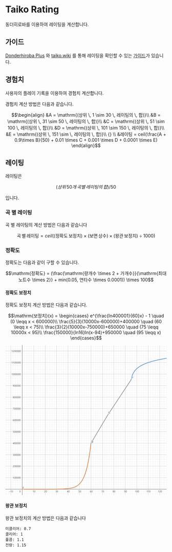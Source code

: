 # Taiko Rating

동더히로바를 이용하여 레이팅을 계산합니다.

## 가이드

[Donderhiroba Plus](https://chromewebstore.google.com/detail/donder-hiroba-plus/dmendcaacmlddhgalacgccejbamnncci) 와 [taiko.wiki](https://taiko.wiki) 를 통해 레이팅을 확인할 수 있는 [가이드](/docs/guide/ko.md)가 있습니다.

## 경험치

사용자의 플레이 기록을 이용하여 경험치 계산합니다.

경험치 계산 방법은 다음과 같습니다.

```math
\begin{align}
&A = \mathrm{(상위 \, 1 \sim 30 \, 레이팅의 \, 합)}\\
&B = \mathrm{(상위 \, 31 \sim 50 \, 레이팅의 \, 합)}\\
&C = \mathrm{(상위 \, 51 \sim 100 \, 레이팅의 \, 합)}\\
&D = \mathrm{(상위 \, 101 \sim 150 \, 레이팅의 \, 합)}\\
&E = \mathrm{(상위 \, 151 \sim  \, 레이팅의 \, 합)}\\ {} \\
&레이팅 = ceil(\frac{A + 0.9\times B}{50} + 0.01 \times C + 0.001 \times D + 0.0001 \times E)
\end{align}
```

## 레이팅

레이팅은 
```math
(상위\,50개\,곡별\,레이팅의\,합) / 50
```
 입니다.

### 곡 별 레이팅

곡 별 레이팅의 계산 방법은 다음과 같습니다

```math
\mathrm{곡 \, 별 \, 레이팅} = ceil(\mathrm{(정확도 \, 보정치)} \times \mathrm{(보면 \, 상수)} \times \mathrm{(왕관 \, 보정치)} \div 1000)
```

### 정확도

정확도는 다음과 같이 구할 수 있습니다.

```math
\mathrm{정확도} = (\frac{\mathrm{량개수 \times 2 + 가개수}}{\mathrm{최대노트수 \times 2}} + min(0.05, 연타수 \times 0.0001)) \times 100
```

#### 정확도 보정치

정확도 보정치 계산 방법은 다음과 같습니다.

```math
\mathrm{보정치}(x) = 
\begin{cases}
e^{\frac{ln400001}{60}x} - 1 \quad (0 \leqq x < 600000)\\
\frac{5}{3}(10000x-600000)+400000 \quad (60 \leqq x < 75)\\
\frac{3}{2}(10000x-750000)+650000 \quad (75 \leqq 10000x < 95)\\
\frac{150000}{ln16}ln(x-94)+950000 \quad (95 \leqq x)
\end{cases}
```

![graph](/docs/img/graph.png)

#### 왕관 보정치

왕관 보정치의 계산 방법은 다음과 같습니다

```
미클리어: 0.7
클리어: 1
풀콤: 1.1
전량: 1.15
```
